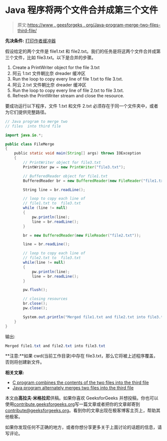 # Java 程序将两个文件合并成第三个文件

> 原文:[https://www . geesforgeks . org/Java-program-merge-two-files-third-file/](https://www.geeksforgeeks.org/java-program-merge-two-files-third-file/)

**先决条件:** [打印作者](https://www.geeksforgeeks.org/java-io-printwriter-class-java-set-1/)[缓冲器](https://www.geeksforgeeks.org/java-io-bufferedreader-class-java/)

假设给定的两个文件是 file1.txt 和 file2.txt。我们的任务是将这两个文件合并成第三个文件，比如 file3.txt。以下是合并的步骤。

1.  Create a PrintWriter object for the file 3.txt
2.  阿云 1.txt 文件朝比奈 dreader 缓冲区
3.  Run the loop to copy every line of file 1.txt to file 3.txt.
4.  阿云 2.txt 文件朝比奈 dreader 缓冲区
5.  Run the loop to copy every line of file 2.txt to file 3.txt.
6.  Refresh the PrintWriter stream and close the resource.

要成功运行以下程序，文件 1.txt 和文件 2.txt 必须存在于同一个文件夹中，或者为它们提供完整路径。

```java
// Java program to merge two 
// files  into third file

import java.io.*;

public class FileMerge 
{
    public static void main(String[] args) throws IOException 
    {
        // PrintWriter object for file3.txt
        PrintWriter pw = new PrintWriter("file3.txt");

        // BufferedReader object for file1.txt
        BufferedReader br = new BufferedReader(new FileReader("file1.txt"));

        String line = br.readLine();

        // loop to copy each line of 
        // file1.txt to  file3.txt
        while (line != null)
        {
            pw.println(line);
            line = br.readLine();
        }

        br = new BufferedReader(new FileReader("file2.txt"));

        line = br.readLine();

        // loop to copy each line of 
        // file2.txt to  file3.txt
        while(line != null)
        {
            pw.println(line);
            line = br.readLine();
        }

        pw.flush();

        // closing resources
        br.close();
        pw.close();

        System.out.println("Merged file1.txt and file2.txt into file3.txt");
    }
}
```

输出:

```java
Merged file1.txt and file2.txt into file3.txt

```

**注意:**如果 cwd(当前工作目录)中存在 file3.txt，那么它将被上述程序覆盖，否则将创建新文件。

**相关文章:**

*   [C program combines the contents of the two files into the third file](https://www.geeksforgeeks.org/c-program-merge-contents-two-files-third-file/)
*   [Java program alternately merges two files into the third file](https://www.geeksforgeeks.org/java-program-merge-two-files-alternatively-third-file/)

本文由**高拉夫·米格拉尼**供稿。如果你喜欢 GeeksforGeeks 并想投稿，你也可以使用[contribute.geeksforgeeks.org](http://www.contribute.geeksforgeeks.org)写一篇文章或者把你的文章邮寄到 contribute@geeksforgeeks.org。看到你的文章出现在极客博客主页上，帮助其他极客。

如果你发现任何不正确的地方，或者你想分享更多关于上面讨论的话题的信息，请写评论。
